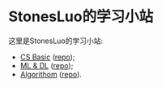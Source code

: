 # StonesLuo的学习小站

这里是StonesLuo的学习小站:

* [CS Basic](https://stonesluo.github.io) ([repo](https://github.com/StonesLuo/stonesluo.github.io));
* [ML & DL](https://stonesluo-ml.github.io/ml-dl/#blogs) ([repo](https://github.com/StonesLuo/ml-dl));
* [Algorithom](https://stonesluo-algor.github.io/algor/#blogs) ([repo](https://github.com/StonesLuo/algor)).



